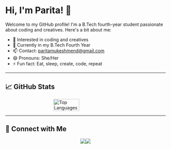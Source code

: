 # Hi, I'm Parita! 👋

Welcome to my GitHub profile! I'm a B.Tech fourth-year student passionate about coding and creatives. Here's a bit about me:

- 👀 Interested in coding and creatives
- 🌱 Currently in my B.Tech Fourth Year
- 📫 Contact: paritamukeshmend@gmail.com
- 😄 Pronouns: She/Her
- ⚡ Fun fact: Eat, sleep, create, code, repeat

---

## 📈 GitHub Stats

<div style="display: flex; justify-content: center;">
  <img src="https://github-readme-stats.vercel.app/api/top-langs/?username=parita2003&layout=compact&theme=radical" alt="Top Languages" style="width: 40%;" />
</div>

---

## 🔗 Connect with Me

<div style="display: flex; justify-content: center; align-items: center;">
  <a href="https://www.linkedin.com/in/parita-mendapara/" target="_blank">
    <img src="https://img.shields.io/badge/-LinkedIn-0077B5?style=flat-square&logo=linkedin&logoColor=white" />
  </a>
  <a href="mailto:paritamukeshmend@gmail.com">
    <img src="https://img.shields.io/badge/-Email-D14836?style=flat-square&logo=gmail&logoColor=white" />
  </a>
</div>
